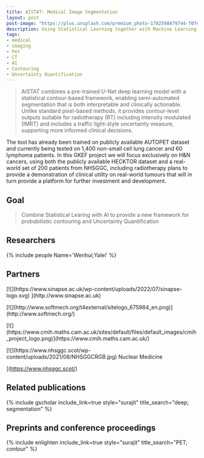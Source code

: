 ```yaml
---
title: AISTAT: Medical Image Segmentation
layout: post
post-image: "https://plus.unsplash.com/premium_photo-1702598479744-f0fefa59d3a2?ixlib=rb-4.1.0&ixid=M3wxMjA3fDB8MHxwaG90by1wYWdlfHx8fGVufDB8fHx8fA%3D%3D&auto=format&fit=crop&q=80&w=2940"
description: Using Statistical Learning together with Machine Learning and AI to develop a framework for contouring medical images
tags:
- medical
- imaging
- Pet
- CT
- AI
- Contouring
- Uncertainty Quantification
---
```



> AISTAT combines a pre-trained U-Net deep learning model with a statistical contour-based framework, enabling semi-automated segmentation that is both interpretable and clinically actionable. Unlike standard pixel-based methods, it provides contour-level outputs suitable for radiotherapy (RT) including intensity modulated (IMRT) and includes a traffic light-style uncertainty measure, supporting more informed clinical decisions.

The tool has already been trained on publicly available AUTOPET dataset and currently being tested on 1,400 non-small cell lung cancer and 60 lymphoma patients. In this GKEF project we will focus exclusively on H&N cancers, using both the publicly available HECKTOR dataset and a real-world set of 200 patients from NHSGGC, including radiotherapy plans to provide a demonstration of clinical utility on real-world tumours that will in turn provide a platform for further investment and development.








## Goal
> Combine Statistical Learing with AI to provide a new framework for probabilistic contouring and Uncertainty Quantification

## Researchers

{% include people Name='Wenhui;Yalei' %}


## Partners

<div class="card-footer" markdown=1 >

<p class="card-footer-item " markdown=1>
[![](https://www.sinapse.ac.uk/wp-content/uploads/2022/07/sinapse-logo.svg)
](http://www.sinapse.ac.uk)</p>

<p class="card-footer-item" markdown=1>
[![](http://www.softmech.org/t4external/sitelogo_675984_en.png)](http://www.softmech.org/)
</p>

<p class="card-footer-item" markdown=1>
[![](https://www.cmih.maths.cam.ac.uk/sites/default/files/default_images/cmih_project_logo.png)](https://www.cmih.maths.cam.ac.uk/)
</p>




<p class="card-footer-item nobr" markdown=1>
[![](https://www.nhsggc.scot/wp-content/uploads/2021/08/NHSGGCRGB.jpg)
Nuclear Medicine

](https://www.nhsggc.scot/)
</p>




</div>




## Related publications
{% include gscholar include_link=true style="surajit" title_search="deep; segmentation" %}

<h2> Preprints and conference proceedings </h2>
{% include enlighten include_link=true style="surajit" title_search="PET; contour" %}
